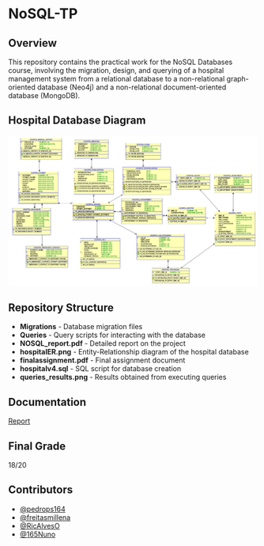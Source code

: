 # NoSQL-TP

## Overview

This repository contains the practical work for the NoSQL Databases course, involving the migration, design, and querying of a hospital management system from a relational database to a non-relational graph-oriented database (Neo4j) and a non-relational document-oriented database (MongoDB).

## Hospital Database Diagram

![App Screenshot](hospitalER.png)

## Repository Structure

- **Migrations** - Database migration files
- **Queries** - Query scripts for interacting with the database
- **NOSQL_report.pdf** - Detailed report on the project
- **hospitalER.png** - Entity-Relationship diagram of the hospital database
- **finalassignment.pdf** - Final assignment document
- **hospitalv4.sql** - SQL script for database creation
- **queries_results.png** - Results obtained from executing queries

## Documentation

[Report](NOSQL_report.pdf)

## Final Grade
18/20

## Contributors

- [@pedrops164](https://www.github.com/pedrops164)
- [@freitasmillena](https://www.github.com/freitasmillena)
- [@RicAlvesO](https://www.github.com/RicAlvesO)
- [@165Nuno](https://www.github.com/165Nuno)
